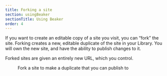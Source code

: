 ```yaml
---
title: Forking a site
section: usingBeaker
sectionTitle: Using Beaker
order: 4
---
```


If you want to create an editable copy of a site you visit, you can “fork” the site. Forking creates a new, editable duplicate of the site in your Library. You will own the new site, and have the ability to publish changes to it.

Forked sites are given an entirely new URL, which you control.

<figure>
<img data-src="/img/docs/tour-fork.jpg">
<figcaption>Fork a site to make a duplicate that you can publish to</figcaption>
</figure>